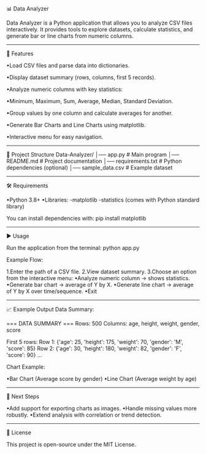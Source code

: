 📊 Data Analyzer

Data Analyzer is a Python application that allows you to analyze CSV files interactively.
It provides tools to explore datasets, calculate statistics, and generate bar or line charts from numeric columns.
____________________________________________________________________________________________________________________________________________________________________________________

🚀 Features

•Load CSV files and parse data into dictionaries.

•Display dataset summary (rows, columns, first 5 records).

•Analyze numeric columns with key statistics:

•Minimum, Maximum, Sum, Average, Median, Standard Deviation.

•Group values by one column and calculate averages for another.

•Generate Bar Charts and Line Charts using matplotlib.

•Interactive menu for easy navigation.

____________________________________________________________________________________________________________________________________________________________________________________

📂 Project Structure
Data-Analyzer/
│── app.py                # Main program
│── README.md             # Project documentation
│── requirements.txt      # Python dependencies (optional)
│── sample_data.csv       # Example dataset

____________________________________________________________________________________________________________________________________________________________________________________

🛠️ Requirements

•Python 3.8+
•Libraries:
  -matplotlib
  -statistics (comes with Python standard library)

You can install dependencies with:
pip install matplotlib

____________________________________________________________________________________________________________________________________________________________________________________

▶️ Usage

Run the application from the terminal:
python app.py

Example Flow:

1.Enter the path of a CSV file.
2.View dataset summary.
3.Choose an option from the interactive menu:
  •Analyze numeric column → shows statistics.
  •Generate bar chart → average of Y by X.
  •Generate line chart → average of Y by X over time/sequence.
  •Exit
____________________________________________________________________________________________________________________________________________________________________________________

📈 Example Output
Data Summary:

=== DATA SUMMARY ===
Rows: 500
Columns: age, height, weight, gender, score

First 5 rows:
Row 1: {'age': 25, 'height': 175, 'weight': 70, 'gender': 'M', 'score': 85}
Row 2: {'age': 30, 'height': 180, 'weight': 82, 'gender': 'F', 'score': 90}
...

Chart Example:

•Bar Chart (Average score by gender)
•Line Chart (Average weight by age)
____________________________________________________________________________________________________________________________________________________________________________________

📌 Next Steps

•Add support for exporting charts as images.
•Handle missing values more robustly.
•Extend analysis with correlation or trend detection.
____________________________________________________________________________________________________________________________________________________________________________________

📜 License

This project is open-source under the MIT License.
